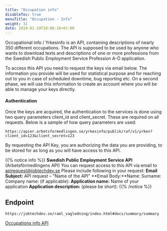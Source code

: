```yaml
---
title: "Occupation info"
disableToc: true
menuTitle: "Occupation - Info"
weight: 31
date: 2019-01-19T20:06:16+01:00
---
```


Occupational info / Yrkesinfo is an API, containing descriptions of nearly 350 different occupations. The API is supposed to be used by anyone who wants to download texts and descriptions of one or more professions from the Swedish Public Employment Service Profession A-Ö application.

To access this API you need to request the keys via email below. The information you provide will be used for statistical purpose and for reaching out to you in case of scheduled downtime, bug reporting etc. On a second phase, we will use this information to create an account where you will be able to manage your keys directly.


#### Authentication
Once the keys are acquired, the authentication to the services is done using two query parameters client_id and client_secret. These are required on all requests. Below is a sample of how query parameters are used:
````
https://apier.arbetsformedlingen.se/yrkesinfo/publik/raf/v1/yrken?client_id=123&client_secret=123
````
By requesting the API Key, you are authorizing the data you are providing, to be stored for as long as you will have access to this API.

{{% notice info %}}
**Swedish Public Employment Service API** (Arbetsförmedlingens API)
You can request access to this API via email to <apirequest@jobtechdev.se>
Please include following in your request:
**Email Subject:** API request – "Name of the API"
**Email Body:**Name:  Surname:  Company name: (if applicable):
**Application name:** Name of your application
**Application description:** (please be short):
{{% /notice %}}
## Endpoint
````
https://jobtechdev.se/raml_vagledning/index.html#docs/summary/summary
````

[Occupations info API](/raml_vagledning/index.html#docs/summary/summary)
